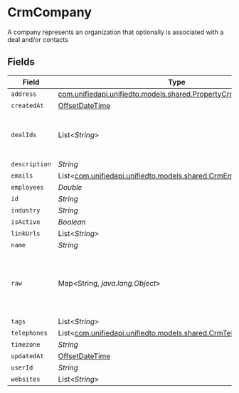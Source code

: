 # CrmCompany

A company represents an organization that optionally is associated with a deal and/or contacts


## Fields

| Field                                                                                                                | Type                                                                                                                 | Required                                                                                                             | Description                                                                                                          |
| -------------------------------------------------------------------------------------------------------------------- | -------------------------------------------------------------------------------------------------------------------- | -------------------------------------------------------------------------------------------------------------------- | -------------------------------------------------------------------------------------------------------------------- |
| `address`                                                                                                            | [com.unifiedapi.unifiedto.models.shared.PropertyCrmCompanyAddress](../../models/shared/PropertyCrmCompanyAddress.md) | :heavy_minus_sign:                                                                                                   | N/A                                                                                                                  |
| `createdAt`                                                                                                          | [OffsetDateTime](https://docs.oracle.com/javase/8/docs/api/java/time/OffsetDateTime.html)                            | :heavy_minus_sign:                                                                                                   | N/A                                                                                                                  |
| `dealIds`                                                                                                            | List<*String*>                                                                                                       | :heavy_minus_sign:                                                                                                   | An array of deal IDs associated with this contact                                                                    |
| `description`                                                                                                        | *String*                                                                                                             | :heavy_minus_sign:                                                                                                   | N/A                                                                                                                  |
| `emails`                                                                                                             | List<[com.unifiedapi.unifiedto.models.shared.CrmEmail](../../models/shared/CrmEmail.md)>                             | :heavy_minus_sign:                                                                                                   | N/A                                                                                                                  |
| `employees`                                                                                                          | *Double*                                                                                                             | :heavy_minus_sign:                                                                                                   | N/A                                                                                                                  |
| `id`                                                                                                                 | *String*                                                                                                             | :heavy_minus_sign:                                                                                                   | N/A                                                                                                                  |
| `industry`                                                                                                           | *String*                                                                                                             | :heavy_minus_sign:                                                                                                   | N/A                                                                                                                  |
| `isActive`                                                                                                           | *Boolean*                                                                                                            | :heavy_minus_sign:                                                                                                   | N/A                                                                                                                  |
| `linkUrls`                                                                                                           | List<*String*>                                                                                                       | :heavy_minus_sign:                                                                                                   | N/A                                                                                                                  |
| `name`                                                                                                               | *String*                                                                                                             | :heavy_minus_sign:                                                                                                   | N/A                                                                                                                  |
| `raw`                                                                                                                | Map<String, *java.lang.Object*>                                                                                      | :heavy_minus_sign:                                                                                                   | The raw data returned by the integration for this company                                                            |
| `tags`                                                                                                               | List<*String*>                                                                                                       | :heavy_minus_sign:                                                                                                   | N/A                                                                                                                  |
| `telephones`                                                                                                         | List<[com.unifiedapi.unifiedto.models.shared.CrmTelephone](../../models/shared/CrmTelephone.md)>                     | :heavy_minus_sign:                                                                                                   | N/A                                                                                                                  |
| `timezone`                                                                                                           | *String*                                                                                                             | :heavy_minus_sign:                                                                                                   | N/A                                                                                                                  |
| `updatedAt`                                                                                                          | [OffsetDateTime](https://docs.oracle.com/javase/8/docs/api/java/time/OffsetDateTime.html)                            | :heavy_minus_sign:                                                                                                   | N/A                                                                                                                  |
| `userId`                                                                                                             | *String*                                                                                                             | :heavy_minus_sign:                                                                                                   | N/A                                                                                                                  |
| `websites`                                                                                                           | List<*String*>                                                                                                       | :heavy_minus_sign:                                                                                                   | N/A                                                                                                                  |
